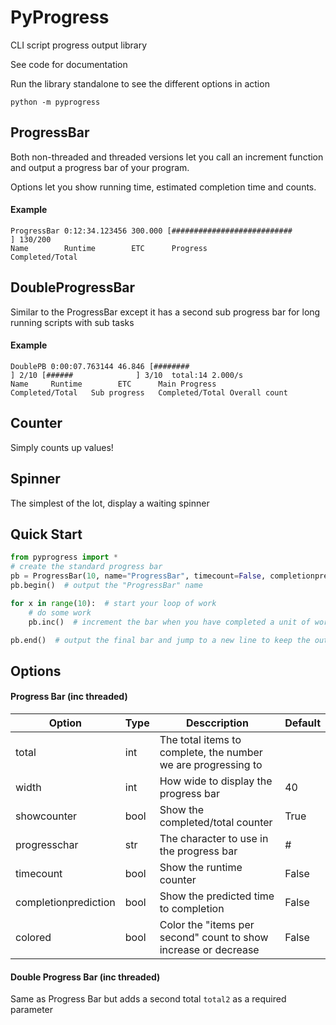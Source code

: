 PyProgress
==========
CLI script progress output library

See code for documentation

Run the library standalone to see the different options in action
```shell
python -m pyprogress
```

ProgressBar
----------

Both non-threaded and threaded versions let you call an increment function and output a progress bar of your program.

Options let you show running time, estimated completion time and counts.

#### Example
```
ProgressBar 0:12:34.123456 300.000 [###########################             ] 130/200
Name        Runtime        ETC      Progress                            Completed/Total
```

DoubleProgressBar
-----------------

Similar to the ProgressBar except it has a second sub progress bar for long running scripts with sub tasks

#### Example
```
DoublePB 0:00:07.763144 46.846 [########                                ] 2/10 [######              ] 3/10  total:14 2.000/s
Name     Runtime        ETC      Main Progress                    Completed/Total   Sub progress   Completed/Total Overall count
```

Counter
-------

Simply counts up values!

Spinner
-------

The simplest of the lot, display a waiting spinner

Quick Start
-----------
```python
from pyprogress import *
# create the standard progress bar
pb = ProgressBar(10, name="ProgressBar", timecount=False, completionprediction=True, colored=True)
pb.begin()  # output the "ProgressBar" name 

for x in range(10):  # start your loop of work
    # do some work
    pb.inc()  # increment the bar when you have completed a unit of work

pb.end()  # output the final bar and jump to a new line to keep the output clean
```

Options
-------

#### Progress Bar (inc threaded)

| Option | Type | Desccription | Default |
| ------ | ---- | ------------ | ------- |
| total | int | The total items to complete, the number we are progressing to | |
| width | int | How wide to display the progress bar | 40 |
| showcounter | bool | Show the completed/total counter | True |
| progresschar | str | The character to use in the progress bar | # |
| timecount | bool | Show the runtime counter | False |
| completionprediction | bool | Show the predicted time to completion | False |
| colored | bool | Color the "items per second" count to show increase or decrease | False |

#### Double Progress Bar (inc threaded) 

Same as Progress Bar but adds a second total `total2` as a required parameter


